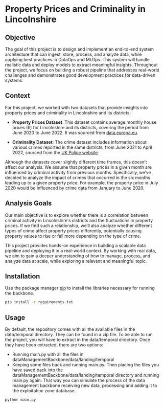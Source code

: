# Property Prices and Criminality in Lincolnshire

## Objective
The goal of this project is to design and implement an end-to-end system architecture that can ingest, store, process, and analyze data, while applying best practices in DataOps and MLOps. This system will handle realistic data and deploy models to extract meaningful insights. Throughout the project, we focus on building a robust pipeline that addresses real-world challenges and demonstrates good development practices for data-driven systems.

## Context
For this project, we worked with two datasets that provide insights into property prices and criminality in Lincolnshire and its districts:

- **Property Prices Dataset**: This dataset contains average monthly house prices (£) for Lincolnshire and its districts, covering the period from June 2020 to June 2022. It was sourced from [data.europa.eu](https://data.europa.eu/data/datasets/house-prices1?locale=es).
  
- **Criminality Dataset**: The crime dataset includes information about various crimes reported in the same districts, from June 2021 to April 2022, sourced from the [UK Police website](https://data.police.uk/data/fetch/561534ac-c79d-46ab-a45f-5b91428a47aa/).

Although the datasets cover slightly different time frames, this doesn’t affect our analysis. We assume that property prices in a given month are influenced by criminal activity from previous months. Specifically, we’ve decided to analyze the impact of crimes that occurred in the six months leading up to a given property price. For example, the property price in July 2020 would be influenced by crime data from January to June 2020.

## Analysis Goals
Our main objective is to explore whether there is a correlation between criminal activity in Lincolnshire's districts and the fluctuations in property prices. If we find such a relationship, we’ll also analyze whether different types of crime affect property prices differently, potentially causing property values to rise or fall more depending on the type of crime.

This project provides hands-on experience in building a scalable data pipeline and deploying it in a real-world context. By working with real data, we aim to gain a deeper understanding of how to manage, process, and analyze data at scale, while exploring a relevant and meaningful topic.

## Installation

Use the package manager [pip](https://pip.pypa.io/en/stable/) to install the libraries necessary for running the backbone.

```bash
pip install -r requirements.txt
```

## Usage

By default, the repository comes with all the available files in the data/temporal directory. They can be found in a zip file. To be able to run the project, you will have to extract in the data/temporal directory. Once they have been extracted, there are two options:

- Running main.py with all the files in dataManagementBackbone/data/landing/temporal
- Keeping some files back and running main.py. Then placing the files you have saved back into the dataManagementBackbone/data/landing/temporal directory and running main.py again. That way you can simulate the process of the data management backbone receiving new data, processing and adding it to the exploitation zone database.


```bash
python main.py
```

